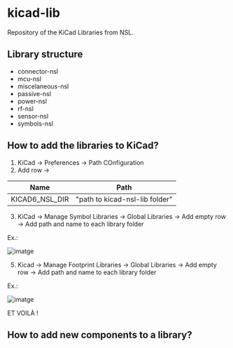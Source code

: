# kicad-lib
Repository of the KiCad Libraries from NSL.

## Library structure

- connector-nsl
- mcu-nsl
- miscelaneous-nsl
- passive-nsl
- power-nsl
- rf-nsl
- sensor-nsl
- symbols-nsl

## How to add the libraries to KiCad?
1. KiCad -> Preferences -> Path COnfiguration
2. Add row -> 


| Name                     | Path                           |
|--------------------------|--------------------------------|
| KICAD6_NSL_DIR    | "path to kicad-nsl-lib folder" |

3. KiCad -> Manage Symbol Libraries -> Global Libraries -> Add empty row -> Add path and name to each library folder

Ex.:

![imatge](https://user-images.githubusercontent.com/33161309/214277205-10214f6f-36db-4ddc-a536-5cdb4c78060d.png)


5. Kicad -> Manage Footprint Libraries -> Global Libraries -> Add empty row -> Add path and name to each library folder

Ex.:

![imatge](https://user-images.githubusercontent.com/33161309/214274817-dc3dd36c-b91c-41e4-8973-d535a1ecfd1a.png)


ET VOILÀ !


## How to add new components to a library?
